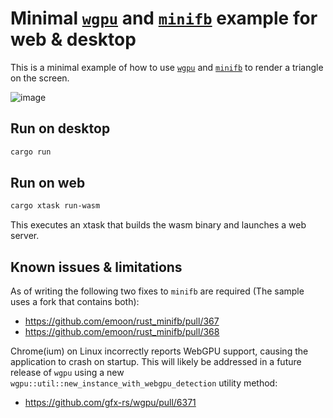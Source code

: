 Minimal [`wgpu`](https://github.com/gfx-rs/wgpu) and [`minifb`](https://github.com/emoon/rust_minifb) example for web & desktop
================================================

This is a minimal example of how to use [`wgpu`](https://github.com/gfx-rs/wgpu) and [`minifb`](https://github.com/emoon/rust_minifb) to render a triangle on the screen.

![image](https://github.com/user-attachments/assets/89bce01d-3e96-435e-b897-038fa1cee340)

Run on desktop
--------------

```sh
cargo run
```

Run on web
----------

```sh
cargo xtask run-wasm
```

This executes an xtask that builds the wasm binary and launches a web server.

Known issues & limitations
--------------------------

As of writing the following two fixes to `minifb` are required (The sample uses a fork that contains both):
* https://github.com/emoon/rust_minifb/pull/367
* https://github.com/emoon/rust_minifb/pull/368

Chrome(ium) on Linux incorrectly reports WebGPU support, causing the application to crash on startup.
This will likely be addressed in a future release of `wgpu` using a new `wgpu::util::new_instance_with_webgpu_detection` utility method:
* https://github.com/gfx-rs/wgpu/pull/6371
